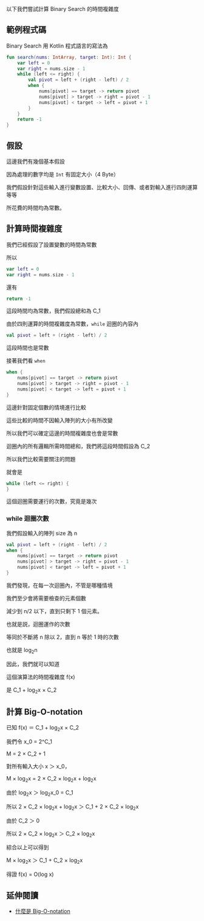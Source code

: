 以下我們嘗試計算 Binary Search 的時間複雜度

## 範例程式碼

Binary Search 用 Kotlin 程式語言的寫法為

```kotlin
fun search(nums: IntArray, target: Int): Int {
    var left = 0
    var right = nums.size - 1
    while (left <= right) {
	    val pivot = left + (right - left) / 2
	    when {
		    nums[pivot] == target -> return pivot
		    nums[pivot] > target -> right = pivot - 1
		    nums[pivot] < target -> left = pivot + 1
	    }
    }
    return -1
}
```

## 假設

這邊我們有幾個基本假設

因為處理的數字均是 `Int` 有固定大小（4 Byte）

我們假設針對這些輸入進行變數設置、比較大小、回傳、或者對輸入進行四則運算等等

所花費的時間均為常數。

## 計算時間複雜度

我們已經假設了設置變數的時間為常數

所以

```kotlin
var left = 0
var right = nums.size - 1
```

還有

```kotlin
return -1
```

這段時間均為常數，我們假設總和為 C_1

由於四則運算的時間複雜度為常數，`while` 迴圈的內容內

```kotlin
val pivot = left + (right - left) / 2
```

這段時間也是常數

接著我們看 `when`

```kotlin
when {
	nums[pivot] == target -> return pivot
	nums[pivot] > target -> right = pivot - 1
	nums[pivot] < target -> left = pivot + 1
}
```

這邊針對固定個數的情境進行比較

這些比較的時間不因輸入陣列的大小有所改變

所以我們可以確定這邊的時間複雜度也會是常數

迴圈內的所有邏輯所需時間總和，我們將這段時間假設為 C_2

所以我們比較需要關注的問題

就會是

```kotlin
while (left <= right) {
}
```

這個迴圈需要運行的次數，究竟是幾次

### while 迴圈次數

我們假設輸入的陣列 size 為 n

```kotlin
val pivot = left + (right - left) / 2
when {
	nums[pivot] == target -> return pivot
	nums[pivot] > target -> right = pivot - 1
	nums[pivot] < target -> left = pivot + 1
}
```

我們發現，在每一次迴圈內，不管是哪種情境

我們至少會將需要檢查的元素個數

減少到 n/2 以下，直到只剩下 1 個元素。

也就是説，迴圈運作的次數

等同於不斷將 n 除以 2，直到 n 等於 1 時的次數

也就是 log<sub>2</sub>n

因此，我們就可以知道

這個演算法的時間複雜度 f(x) 

是 C_1 + log<sub>2</sub>x × C_2


## 計算 Big-O-notation

已知 f(x) ＝ C_1 + log<sub>2</sub>x × C_2

我們令 x_0 = 2^C_1

M = 2 × C_2 + 1

對所有輸入大小 x ＞ x_0，

M × log<sub>2</sub>x = 2 × C_2 × log<sub>2</sub>x + log<sub>2</sub>x

由於 log<sub>2</sub>x ＞ log<sub>2</sub>x_0 = C_1

所以 2 × C_2 × log<sub>2</sub>x + log<sub>2</sub>x ＞ C_1 + 2 × C_2 × log<sub>2</sub>x

由於 C_2 ＞ 0

所以 2 × C_2 × log<sub>2</sub>x ＞ C_2 × log<sub>2</sub>x

綜合以上可以得到

M × log<sub>2</sub>x ＞ C_1 + C_2 × log<sub>2</sub>x

得證 f(x) = O(log x)

## 延伸閱讀

- [什麼是 Big-O-notation](what-is-big-o.md)
